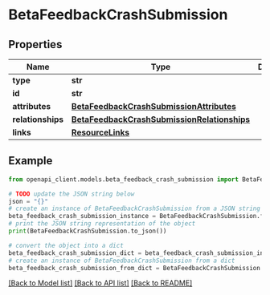# BetaFeedbackCrashSubmission


## Properties

Name | Type | Description | Notes
------------ | ------------- | ------------- | -------------
**type** | **str** |  | 
**id** | **str** |  | 
**attributes** | [**BetaFeedbackCrashSubmissionAttributes**](BetaFeedbackCrashSubmissionAttributes.md) |  | [optional] 
**relationships** | [**BetaFeedbackCrashSubmissionRelationships**](BetaFeedbackCrashSubmissionRelationships.md) |  | [optional] 
**links** | [**ResourceLinks**](ResourceLinks.md) |  | [optional] 

## Example

```python
from openapi_client.models.beta_feedback_crash_submission import BetaFeedbackCrashSubmission

# TODO update the JSON string below
json = "{}"
# create an instance of BetaFeedbackCrashSubmission from a JSON string
beta_feedback_crash_submission_instance = BetaFeedbackCrashSubmission.from_json(json)
# print the JSON string representation of the object
print(BetaFeedbackCrashSubmission.to_json())

# convert the object into a dict
beta_feedback_crash_submission_dict = beta_feedback_crash_submission_instance.to_dict()
# create an instance of BetaFeedbackCrashSubmission from a dict
beta_feedback_crash_submission_from_dict = BetaFeedbackCrashSubmission.from_dict(beta_feedback_crash_submission_dict)
```
[[Back to Model list]](../README.md#documentation-for-models) [[Back to API list]](../README.md#documentation-for-api-endpoints) [[Back to README]](../README.md)


